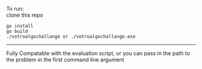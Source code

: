 To run:   
clone this repo
```
go install
go build
./votroalgochallange or ./votroalgochallange.exe
```

---





Fully Compatable with the evaluation script, or you can pass in the path to the problem in the first command line argument
